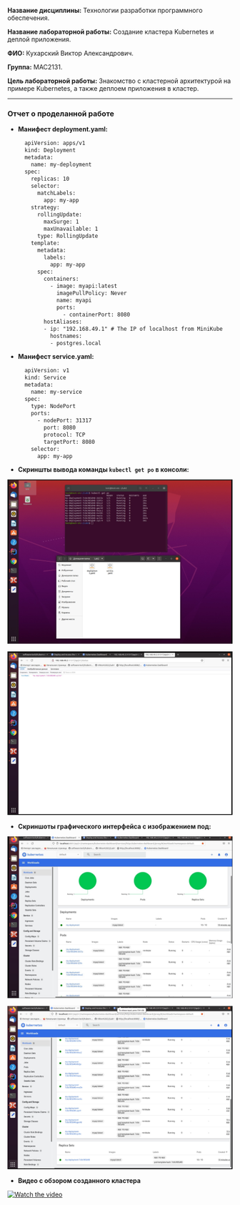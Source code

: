 **Название дисциплины:** Технологии разработки программного обеспечения.

**Название лабораторной работы:** Cоздание кластера Kubernetes и деплой приложения.

**ФИО:**  Кухарский Виктор Александрович.

**Группа:**  МАС2131.

**Цель лабораторной работы:** Знакомство с кластерной архитектурой на примере Kubernetes, а также деплоем приложения в кластер.

___
### **Отчет о проделанной работе**

* **Манифест deployment.yaml:** 

        apiVersion: apps/v1
        kind: Deployment
        metadata:
          name: my-deployment
        spec:
          replicas: 10
          selector:
            matchLabels:
              app: my-app
          strategy:
            rollingUpdate:
              maxSurge: 1
              maxUnavailable: 1
            type: RollingUpdate
          template:
            metadata:
              labels:
                app: my-app
            spec:
              containers:
                - image: myapi:latest
                  imagePullPolicy: Never 
                  name: myapi
                  ports:
                    - containerPort: 8080
              hostAliases:
              - ip: "192.168.49.1" # The IP of localhost from MiniKube
                hostnames:
                - postgres.local
                
* **Манифест service.yaml:** 

        apiVersion: v1
        kind: Service
        metadata:
          name: my-service
        spec:
          type: NodePort
          ports:
            - nodePort: 31317
              port: 8080
              protocol: TCP
              targetPort: 8080
          selector:
            app: my-app                
           
* **Скриншты вывода команды `kubectl get po` в консоли:**

![alt text](screenshot1.png "вывода команды kubectl get po")​

![alt text](screenshot2.png "вывода hostname http://192.168.49.2:31317/api/v1/status")​



* **Скриншоты графического интерфейса c изображением под:**

![alt text](screenshot3.png "Графический интерфейс Dashboard 1")​

![alt text](screenshot4.png "Графический интерфейс Dashboard 2")​


* **Видео с обзором созданного кластера**

[![Watch the video](https://raw.github.com/GabLeRoux/WebMole/master/ressources/WebMole_Youtube_Video.png)](https://drive.google.com/file/d/1GKdWywpN_cdpP8SdQ3qrlk_8fbYZC8e2/view?usp=sharing)

